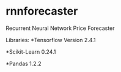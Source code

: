 # rnnforecaster
Recurrent Neural Network Price Forecaster

Libraries:
*Tensorflow Version 2.4.1 

*Scikit-Learn 0.24.1  

*Pandas 1.2.2



